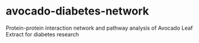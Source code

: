 # avocado-diabetes-network
Protein-protein interaction network and pathway analysis of Avocado Leaf Extract for diabetes research
